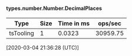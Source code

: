 #### types.number.Number.DecimalPlaces

| Type | Size       | Time in ms | ops/sec |
|------|------------|------------|---------|
| tsTooling | 1 | 0.0323 | 30959.75 |

[2020-03-04 21:36:28 (UTC)]
